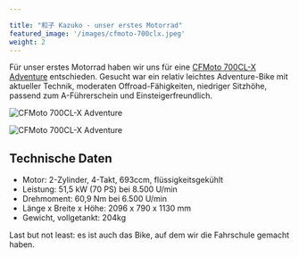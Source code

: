 ```yaml
---

title: "和子 Kazuko - unser erstes Motorrad"
featured_image: '/images/cfmoto-700clx.jpeg'
weight: 2
---
```

Für unser erstes Motorrad haben wir uns für eine [CFMoto 700CL-X Adventure](https://cfmoto-motorcycle.eu/de/de/motorcycles/classic/700cl-x-adventure) entschieden. Gesucht war ein relativ leichtes Adventure-Bike mit aktueller Technik, moderaten Offroad-Fähigkeiten, niedriger Sitzhöhe, passend zum A-Führerschein und Einsteigerfreundlich.

![CFMoto 700CL-X Adventure](/images/cfmoto-700clx.jpeg)

![CFMoto 700CL-X Adventure](/images/kazuko.jpeg)

## Technische Daten

- Motor: 2-Zylinder, 4-Takt, 693ccm, flüssigkeitsgekühlt
- Leistung: 51,5 kW (70 PS) bei 8.500 U/min
- Drehmoment: 60,9 Nm bei 6.500 U/min
- Länge x Breite x Höhe: 2096 x 790 x 1130 mm
- Gewicht, vollgetankt: 204kg

Last but not least: es ist auch das Bike, auf dem wir die Fahrschule gemacht haben.